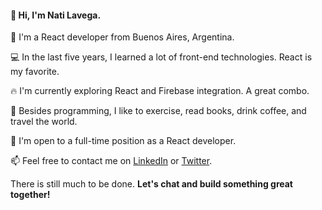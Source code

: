 
#### 👋 Hi, I'm Nati Lavega.

:blue_heart: I'm a React developer from Buenos Aires, Argentina.

:computer: In the last five years, I learned a lot of front-end technologies. React is my favorite.

:fire: I'm currently exploring React and Firebase integration. A great combo.

:open_book: Besides programming, I like to exercise, read books, drink coffee, and travel the world.

🌱 I'm open to a full-time position as a React developer.

📫 Feel free to contact me on [LinkedIn](https://www.linkedin.com/in/natilavega/) or [Twitter](https://twitter.com/natilavega). 

There is still much to be done.
**Let's chat and build something great together!**
